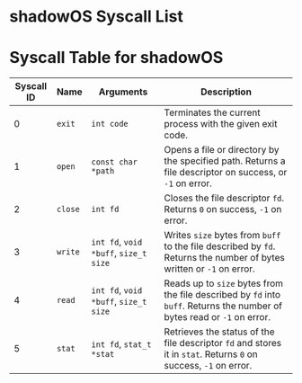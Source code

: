 # shadowOS Syscall List
# Syscall Table for shadowOS

| Syscall ID | Name        | Arguments                                      | Description                                                                                                              |
|------------|-------------|------------------------------------------------|--------------------------------------------------------------------------------------------------------------------------|
| 0          | `exit`  | `int code`                                         | Terminates the current process with the given exit code.                                                                 |
| 1          | `open`  | `const char *path`                                 | Opens a file or directory by the specified path. Returns a file descriptor on success, or `-1` on error.                 |
| 2          | `close` | `int fd`                                           | Closes the file descriptor `fd`. Returns `0` on success, `-1` on error.                                                  |
| 3          | `write` | `int fd`, `void *buff`, `size_t size`              | Writes `size` bytes from `buff` to the file described by `fd`. Returns the number of bytes written or `-1` on error.     |
| 4          | `read`  | `int fd`, `void *buff`, `size_t size`              | Reads up to `size` bytes from the file described by `fd` into `buff`. Returns the number of bytes read or `-1` on error. |
| 5          | `stat`  | `int fd`, `stat_t *stat`                           | Retrieves the status of the file descriptor `fd` and stores it in `stat`. Returns `0` on success, `-1` on error.         |
